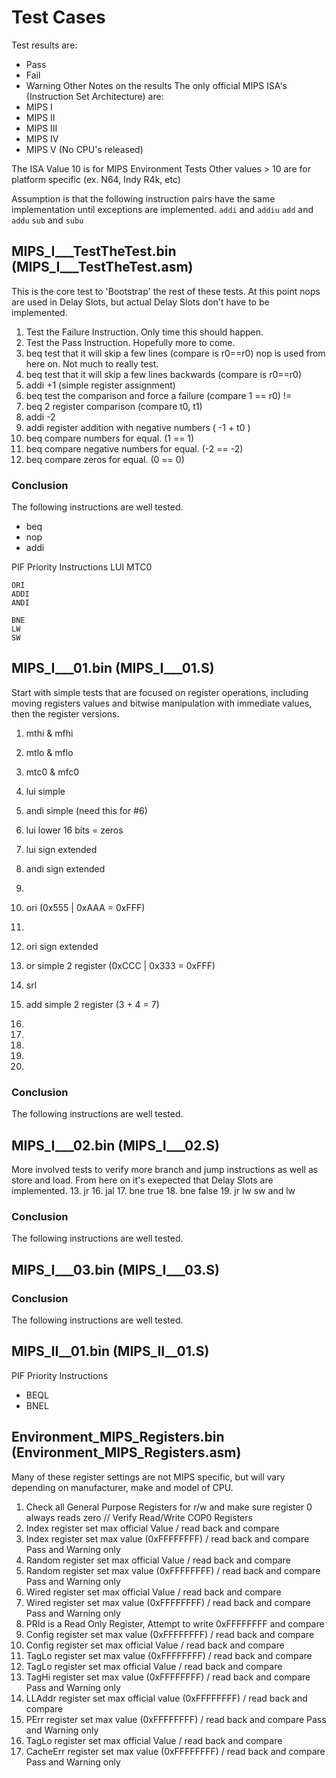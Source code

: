 # Test Cases
Test results are:
* Pass
* Fail
* Warning
Other Notes on the results
The only official MIPS ISA's (Instruction Set Architecture) are:
* MIPS I
* MIPS II
* MIPS III
* MIPS IV
* MIPS V (No CPU's released)

The ISA Value 10 is for MIPS Environment Tests
Other values > 10 are for platform specific (ex. N64, Indy R4k, etc)
	
Assumption is that the following instruction pairs have the same implementation until exceptions are implemented.
`addi` and `addiu` 
`add` and `addu`
`sub` and `subu`

## MIPS_I___TestTheTest.bin (MIPS_I___TestTheTest.asm)
This is the core test to 'Bootstrap' the rest of these tests.
At this point nops are used in Delay Slots, but actual Delay Slots don't have to be implemented.
1. Test the Failure Instruction. Only time this should happen.
2. Test the Pass Instruction. Hopefully more to come.
3. beq test that it will skip a few lines (compare is r0==r0)
	nop is used from here on. Not much to really test.
4. beq test that it will skip a few lines backwards (compare is r0==r0)
5. addi +1 (simple register assignment)
6. beq test the comparison and force a failure (compare 1 == r0) !=
7. beq 2 register comparison (compare t0, t1)
8. addi -2
9. addi register addition with negative numbers ( -1 + t0  )
10. beq compare numbers for equal. (1 == 1)
11. beq compare negative numbers for equal. (-2 == -2)
12. beq compare zeros for equal. (0 == 0)  

### Conclusion  
The following instructions are well tested.  
* beq
* nop
* addi

PIF Priority Instructions
	LUI
	MTC0
	
	ORI
	ADDI
	ANDI
	
	BNE
	LW
	SW
	

## MIPS_I___01.bin  (MIPS_I___01.S)
Start with simple tests that are focused on register operations, including moving registers values and bitwise manipulation with immediate values, then the register versions. 
1. mthi & mfhi
2. mtlo & mflo
3. mtc0 & mfc0
4. lui simple
5. andi simple (need this for #6)
6. lui lower 16 bits = zeros
7. lui sign extended
8. andi sign extended
9. 
10. ori (0x555 | 0xAAA = 0xFFF) 
11. 
12. ori sign extended

13. or simple 2 register (0xCCC | 0x333 = 0xFFF)
14. srl
15. add simple 2 register (3 + 4 = 7)
10. 
11. 
12. 
14. 
15. 
### Conclusion
The following instructions are well tested.


## MIPS_I___02.bin  (MIPS_I___02.S)
More involved tests to verify more branch and jump instructions as well as store and load. From here on it's exepected that Delay Slots are implemented.
13. jr
16. jal
17. bne true
18. bne false
19. jr
lw 
sw and lw
### Conclusion
The following instructions are well tested.


## MIPS_I___03.bin  (MIPS_I___03.S)
### Conclusion
The following instructions are well tested.


## MIPS_II__01.bin  (MIPS_II__01.S)
PIF Priority Instructions
* BEQL
* BNEL

## Environment_MIPS_Registers.bin  (Environment_MIPS_Registers.asm)  
Many of these register settings are not MIPS specific, but will vary depending on manufacturer, make and model of CPU.  
1. Check all General Purpose Registers for r/w and make sure register 0 always reads zero
// Verify Read/Write COP0 Registers
2. Index register set max official Value / read back and compare
3. Index register set max value (0xFFFFFFFF) / read back and compare
		Pass and Warning only
4. Random register set max official Value / read back and compare
5. Random register set max value (0xFFFFFFFF) / read back and compare
		Pass and Warning only
6. Wired register set max official Value / read back and compare
7. Wired register set max value (0xFFFFFFFF) / read back and compare
		Pass and Warning only
8. PRId is a Read Only Register, Attempt to write 0xFFFFFFFF and compare
9. Config register set max value (0xFFFFFFFF) / read back and compare
10. Config register set max official Value / read back and compare
11. TagLo register set max value (0xFFFFFFFF) / read back and compare
12. TagLo register set max official Value / read back and compare
13. TagHi register set max value (0xFFFFFFFF) / read back and compare
		Pass and Warning only
14. LLAddr register set max official value (0xFFFFFFFF) / read back and compare
15. PErr register set max value (0xFFFFFFFF) / read back and compare
		Pass and Warning only
16. TagLo register set max official Value / read back and compare
17. CacheErr register set max value (0xFFFFFFFF) / read back and compare
		Pass and Warning only